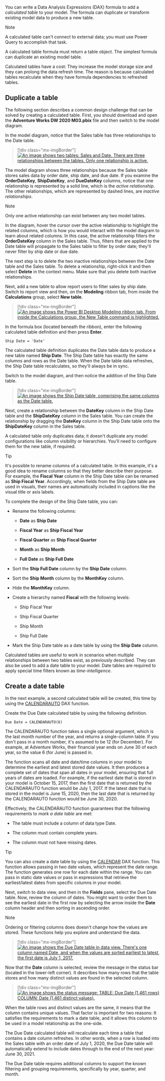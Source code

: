 You can write a Data Analysis Expressions (DAX) formula to add a *calculated table* to your model. The formula can duplicate or transform existing model data to produce a new table.

> [!NOTE]
> A calculated table can't connect to external data; you must use Power Query to accomplish that task.

A calculated table formula must return a table object. The simplest formula can duplicate an existing model table.

Calculated tables have a cost: They increase the model storage size and they can prolong the data refresh time. The reason is because calculated tables recalculate when they have formula dependencies to refreshed tables.

## Duplicate a table

The following section describes a common design challenge that can be solved by creating a calculated table. First, you should download and open the **Adventure Works DW 2020 M03.pbix** file and then switch to the model diagram.

In the model diagram, notice that the Sales table has three relationships to the Date table.

> [!div class="mx-imgBorder"]
> [![An image shows two tables: Sales and Date. There are three relationships between the tables. Only one relationship is active.](../media/dax-sales-date-relationships-ss.png)](../media/dax-sales-date-relationships-ss.png#lightbox)

The model diagram shows three relationships because the Sales table stores sales data by order date, ship date, and due date. If you examine the **OrderDateKey**, **ShipDateKey**, and **DueDateKey** columns, notice that one relationship is represented by a solid line, which is the *active relationship*. The other relationships, which are represented by dashed lines, are *inactive relationships*.

> [!NOTE]
> Only one active relationship can exist between any two model tables.

In the diagram, hover the cursor over the active relationship to highlight the related columns, which is how you would interact with the model diagram to learn about related columns. In this case, the active relationship filters the **OrderDateKey** column in the Sales table. Thus, filters that are applied to the Date table will propagate to the Sales table to filter by order date; they'll never filter by ship date or due date.

The next step is to delete the two inactive relationships between the Date table and the Sales table. To delete a relationship, right-click it and then select **Delete** in the context menu. Make sure that you delete both inactive relationships.

Next, add a new table to allow report users to filter sales by ship date. Switch to report view and then, on the **Modeling** ribbon tab, from inside the **Calculations** group, select **New table**.

> [!div class="mx-imgBorder"]
> [![An image shows the Power BI Desktop Modeling ribbon tab. From inside the Calculations group, the New Table command is highlighted.](../media/dax-modeling-ribbon-new-table-ssm.png)](../media/dax-modeling-ribbon-new-table-ssm.png#lightbox)

In the formula box (located beneath the ribbon), enter the following calculated table definition and then press **Enter**.

```dax
Ship Date = 'Date'
```

The calculated table definition duplicates the Date table data to produce a new table named **Ship Date**. The Ship Date table has exactly the same columns and rows as the Date table. When the Date table data refreshes, the Ship Date table recalculates, so they'll always be in sync.

Switch to the model diagram, and then notice the addition of the Ship Date table.

> [!div class="mx-imgBorder"]
> [![An image shows the Ship Date table, comprising the same columns as the Date table.](../media/dax-ship-data-table-ss.png)](../media/dax-ship-data-table-ss.png#lightbox)

Next, create a relationship between the **DateKey** column in the Ship Date table and the **ShipDateKey** column in the Sales table. You can create the relationship by dragging the **DateKey** column in the Ship Date table onto the **ShipDateKey** column in the Sales table.

A calculated table only duplicates data; it doesn't duplicate any model configurations like column visibility or hierarchies. You'll need to configure them for the new table, if required.

> [!TIP]
> It's possible to rename columns of a calculated table. In this example, it's a good idea to rename columns so that they better describe their purpose. For example, the **Fiscal Year** column in the Ship Date table can be renamed as **Ship Fiscal Year**. Accordingly, when fields from the Ship Date table are used in visuals, their names are automatically included in captions like the visual title or axis labels.

To complete the design of the Ship Date table, you can:

-   Rename the following columns:

    -   **Date** as **Ship Date**

    -   **Fiscal Year** as **Ship Fiscal Year**

    -   **Fiscal Quarter** as **Ship Fiscal Quarter**

    -   **Month** as **Ship Month**

    -   **Full Date** as **Ship Full Date**

-   Sort the **Ship Full Date** column by the **Ship Date** column.

-   Sort the **Ship Month** column by the **MonthKey** column.

-   Hide the **MonthKey** column.

-   Create a hierarchy named **Fiscal** with the following levels:

    -   Ship Fiscal Year

    -   Ship Fiscal Quarter

    -   Ship Month

    -   Ship Full Date

-   Mark the Ship Date table as a date table by using the **Ship Date** column.

Calculated tables are useful to work in scenarios when multiple relationships between two tables exist, as previously described. They can also be used to add a date table to your model. Date tables are required to apply special time filters known as *time-intelligence*.

## Create a date table

In the next example, a second calculated table will be created, this time by using the [CALENDARAUTO](https://docs.microsoft.com/dax/calendarauto-function-dax/?azure-portal=true) DAX function.

Create the Due Date calculated table by using the following definition.

```dax
Due Date = CALENDARAUTO(6)
```

The CALENDARAUTO function takes a single optional argument, which is the last month number of the year, and returns a single-column table. If you don't pass in a month number, it's assumed to be 12 (for December). For example, at Adventure Works, their financial year ends on June 30 of each year, so the value 6 (for June) is passed in.

The function scans all date and date/time columns in your model to determine the earliest and latest stored date values. It then produces a complete set of dates that span all dates in your model, ensuring that full years of dates are loaded. For example, if the earliest date that is stored in your model is October 15, 2017, then the first date that is returned by the CALENDARAUTO function would be July 1, 2017. If the latest date that is stored in the model is June 15, 2020, then the last date that is returned by the CALENDARAUTO function would be June 30, 2020.

Effectively, the CALENDARAUTO function guarantees that the following requirements to *mark a date table* are met:

-   The table must include a column of data type Date.

-   The column must contain complete years.

-   The column must not have missing dates.

> [!TIP]
> You can also create a date table by using the [CALENDAR](https://docs.microsoft.com/dax/calendar-function-dax/?azure-portal=true) DAX function. This function allows passing in two date values, which represent the date range. The function generates one row for each date within the range. You can pass in static date values or pass in expressions that retrieve the earliest/latest dates from specific columns in your model.

Next, switch to data view, and then in the **Fields** pane, select the Due Date table. Now, review the column of dates. You might want to order them to see the earliest date in the first row by selecting the arrow inside the **Date** column header and then sorting in ascending order.

> [!NOTE]
> Ordering or filtering columns does doesn't change how the values are stored. These functions help you explore and understand the data.

> [!div class="mx-imgBorder"]
> [![An image shows the Due Date table in data view. There's one column named Date, and when the values are sorted earliest to latest, the first date is July 1, 2017.](../media/dax-due-date-table-data-view-1-ss.png)](../media/dax-due-date-table-data-view-1-ss.png#lightbox)

Now that the **Date** column is selected, review the message in the status bar (located in the lower-left corner). It describes how many rows that the table stores and how many distinct values are found in the selected column.

> [!div class="mx-imgBorder"]
> [![An image shows the status message: TABLE: Due Date (1,461 rows) COLUMN: Date (1,461 distinct values).](../media/dax-due-date-table-data-view-status-ss.png)](../media/dax-due-date-table-data-view-status-ss.png#lightbox)

When the table rows and distinct values are the same, it means that the column contains unique values. That factor is important for two reasons: It satisfies the requirements to mark a date table, and it allows this column to be used in a model relationship as the one-side.

The Due Date calculated table will recalculate each time a table that contains a date column refreshes. In other words, when a row is loaded into the Sales table with an order date of July 1, 2020, the Due Date table will automatically extend to include dates through to the end of the next year: June 30, 2021.

The Due Date table requires additional columns to support the known filtering and grouping requirements, specifically by year, quarter, and month. 
